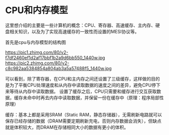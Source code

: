 # CPU和内存模型
这里想介绍的主要是一些计算机的概念：CPU、寄存器、高速缓存、主内存、硬盘相关知识，以及为了实现高速缓存的一致性而设置的MESI协议等。

首先是cpu与内存模型的结构图

https://pic1.zhimg.com/80/v2-f7df2460ef1d2af17bbf1b2a9d6bb550_1440w.jpg
https://pic2.zhimg.com/80/v2-c8c982aa5384854a804ab3a5a57488f5_1440w.jpg

可以看到，除了寄存器，在CPU和主内存之间还设置了三级缓存，这样做的目的是为了平衡CPU处理速度和从内存中读取数据的速度之间的差异，避免CPU停下来等待从内存中读取数据。
设置了缓存之后，CPU只需要和缓存进行交互获取数据，缓存未命中时再去内存中读取数据，并保留一份在缓存中（原理：程序局部性原理）

缓存：基本上都是采用SRAM（Static RAM，静态存储器），无需刷新电路就可以保存已经存储的数据（DRAM需要定期刷新充电，否则内存数据会消失），但缺点就是体积较大，而DRAM在存储相同大小的数据有更小的体积。
